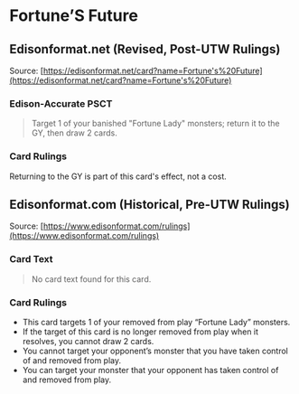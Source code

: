 # Fortune’S Future

## Edisonformat.net (Revised, Post-UTW Rulings)

Source: [https://edisonformat.net/card?name=Fortune's%20Future](https://edisonformat.net/card?name=Fortune's%20Future)

### Edison-Accurate PSCT

> Target 1 of your banished "Fortune Lady" monsters; return it to the GY, then draw 2 cards.

### Card Rulings

Returning to the GY is part of this card's effect, not a cost.


## Edisonformat.com (Historical, Pre-UTW Rulings)

Source: [https://www.edisonformat.com/rulings](https://www.edisonformat.com/rulings)

### Card Text

> No card text found for this card.

### Card Rulings

*   This card targets 1 of your removed from play “Fortune Lady” monsters.
*   If the target of this card is no longer removed from play when it resolves, you cannot draw 2 cards.
*   You cannot target your opponent’s monster that you have taken control of and removed from play.
*   You can target your monster that your opponent has taken control of and removed from play.


